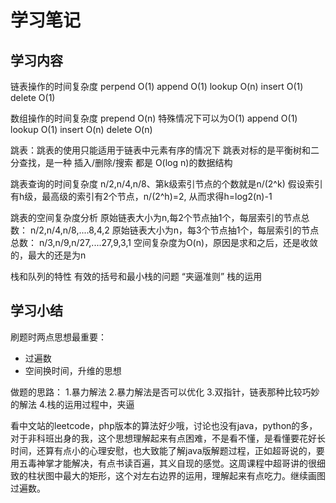 # 学习笔记

## 学习内容
链表操作的时间复杂度
perpend O(1)
append  O(1)
lookup  O(n)
insert  O(1)
delete  O(1)

数组操作的时间复杂度
prepend O(n) 特殊情况下可以为O(1)
append  O(1)
lookup  O(1)
insert  O(n)
delete  O(n)

跳表：跳表的使用只能适用于链表中元素有序的情况下
跳表对标的是平衡树和二分查找，是一种 插入/删除/搜索 都是 O(log n)的数据结构

跳表查询的时间复杂度
n/2,n/4,n/8、第k级索引节点的个数就是n/(2^k)
假设索引有h级，最高级的索引有2个节点，n/(2^h)=2, 从而求得h=log2(n)-1

跳表的空间复杂度分析
原始链表大小为n,每2个节点抽1个，每层索引的节点总数：
n/2,n/4,n/8,....8,4,2
原始链表大小为n，每3个节点抽1个，每层索引的节点总数：
n/3,n/9,n/27,....27,9,3,1
空间复杂度为O(n)，原因是求和之后，还是收敛的，最大的还是为n

栈和队列的特性
有效的括号和最小栈的问题
“夹逼准则” 栈的运用

## 学习小结

刷题时两点思想最重要：
- 过遍数
- 空间换时间，升维的思想

做题的思路：
1.暴力解法
2.暴力解法是否可以优化
3.双指针，链表那种比较巧妙的解法
4.栈的运用过程中，夹逼

看中文站的leetcode，php版本的算法好少哦，讨论也没有java，python的多，对于非科班出身的我，这个思想理解起来有点困难，不是看不懂，是看懂要花好长时间，还算有点小的心理安慰，也大致能了解java版解题过程，正如超哥说的，要用五毒神掌才能解决，有点书读百遍，其义自现的感觉。这周课程中超哥讲的很细致的柱状图中最大的矩形，这个对左右边界的运用，理解起来有点吃力。继续画图过遍数。